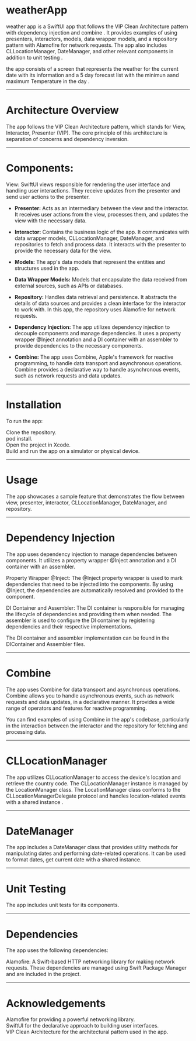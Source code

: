 # weatherApp
 weather app is a SwiftUI app that follows the VIP Clean Architecture pattern with dependency injection and combine . It provides examples of using presenters, interactors, models, data wrapper models, and a repository pattern with Alamofire for network requests. The app also includes CLLocationManager, DateManager, and other relevant components in addition to unit testing .

 the app consists of a screen that represents the weather for the current date with its information and a 5 day forecast list with the minimun aand maximum Temperature in the  day .

---
# Architecture Overview
The app follows the VIP Clean Architecture pattern, which stands for View, Interactor, Presenter (VIP). The core principle of this architecture is separation of concerns and dependency inversion.

---
# Components:
View: SwiftUI views responsible for rendering the user interface and handling user interactions. They receive updates from the presenter and send user actions to the presenter.

- **Presenter:**
  Acts as an intermediary between the view and the interactor. It receives user actions from the view, processes them, and updates the view with the necessary data.

- **Interactor:**
 Contains the business logic of the app. It communicates with data wrapper models, CLLocationManager, DateManager, and repositories to fetch and process data. It interacts   with the presenter to provide the necessary data for the view.

- **Models:**
  The app's data models that represent the entities and structures used in the app.

- **Data Wrapper Models:**
  Models that encapsulate the data received from external sources, such as APIs or databases.

- **Repository:**
  Handles data retrieval and persistence. It abstracts the details of data sources and provides a clean interface for the interactor to work with. In this app, the  repository uses Alamofire for network requests.

- **Dependency Injection:**
   The app utilizes dependency injection to decouple components and manage dependencies. It uses a property wrapper @Inject annotation and a DI container with an assembler to provide dependencies to the necessary components.
  
- **Combine:**
  The app uses Combine, Apple's framework for reactive programming, to handle data transport and asynchronous operations. Combine provides a declarative way to handle asynchronous events, such as network requests and data updates.
---
# Installation
To run the app:<br />

Clone the repository.<br />
pod install.<br />
Open the project in Xcode.<br />
Build and run the app on a simulator or physical device.<br />

---
# Usage
The app showcases a sample feature that demonstrates the flow between view, presenter, interactor, CLLocationManager, DateManager, and repository. 

---
# Dependency Injection
The app uses dependency injection to manage dependencies between components. It utilizes a property wrapper @Inject annotation and a DI container with an assembler.

Property Wrapper @Inject: The @Inject property wrapper is used to mark dependencies that need to be injected into the components. By using @Inject, the dependencies are automatically resolved and provided to the component.

DI Container and Assembler: The DI container is responsible for managing the lifecycle of dependencies and providing them when needed. The assembler is used to configure the DI container by registering dependencies and their respective implementations.

The DI container and assembler implementation can be found in the DIContainer and Assembler files.

---
# Combine
The app uses Combine for data transport and asynchronous operations. Combine allows you to handle asynchronous events, such as network requests and data updates, in a declarative manner. It provides a wide range of operators and features for reactive programming.

You can find examples of using Combine in the app's codebase, particularly in the interaction between the interactor and the repository for fetching and processing data.

---
# CLLocationManager
The app utilizes CLLocationManager to access the device's location and retrieve the country code. The CLLocationManager instance is managed by the LocationManager class. The LocationManager class conforms to the CLLocationManagerDelegate protocol and handles location-related events with a shared instance .

---
# DateManager
The app includes a DateManager class that provides utility methods for manipulating dates and performing date-related operations. It can be used to format dates, get current date with a shared instance.

---
# Unit Testing
The app includes unit tests for its components.

---
# Dependencies
The app uses the following dependencies:

Alamofire: A Swift-based HTTP networking library for making network requests.
These dependencies are managed using Swift Package Manager and are included in the project.

---
# Acknowledgements
Alamofire for providing a powerful networking library.<br />
SwiftUI for the declarative approach to building user interfaces.<br />
VIP Clean Architecture for the architectural pattern used in the app.<br />
